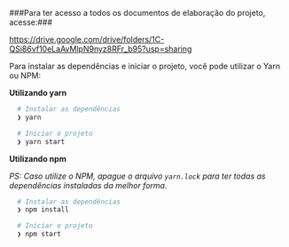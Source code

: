 

###Para ter acesso a todos os documentos de elaboração do projeto, acesse:###

https://drive.google.com/drive/folders/1C-QSi86vf10eLaAvMlpN9nyz8RFr_b95?usp=sharing



Para instalar as dependências e iniciar o projeto, você pode utilizar o Yarn ou NPM:

**Utilizando yarn**

```bash
  # Instalar as dependências
  ❯ yarn

  # Iniciar o projeto
  ❯ yarn start
```

**Utilizando npm**

*PS: Caso utilize o NPM, apague o arquivo `yarn.lock` para ter todas as dependências instaladas da melhor forma.*

```bash
  # Instalar as dependências
  ❯ npm install

  # Iniciar o projeto
  ❯ npm start
```


